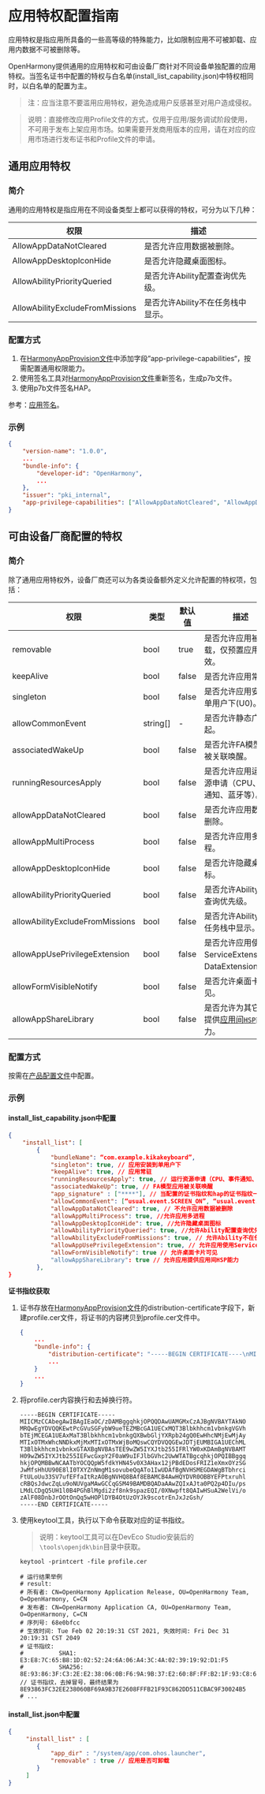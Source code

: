 # 应用特权配置指南

应用特权是指应用所具备的一些高等级的特殊能力，比如限制应用不可被卸载、应用内数据不可被删除等。

OpenHarmony提供通用的应用特权和可由设备厂商针对不同设备单独配置的应用特权。当签名证书中配置的特权与白名单(install_list_capability.json)中特权相同时，以白名单的配置为主。

> 注：应当注意不要滥用应用特权，避免造成用户反感甚至对用户造成侵权。

> 说明：直接修改应用Profile文件的方式，仅用于应用/服务调试阶段使用，不可用于发布上架应用市场。如果需要开发商用版本的应用，请在对应的应用市场进行发布证书和Profile文件的申请。

## 通用应用特权

### 简介

通用的应用特权是指应用在不同设备类型上都可以获得的特权，可分为以下几种：

| 权限 | 描述                                                       |
| ---------------- | ------------------------------------------------------------ |
| AllowAppDataNotCleared | 是否允许应用数据被删除。 |
| AllowAppDesktopIconHide | 是否允许隐藏桌面图标。 |
| AllowAbilityPriorityQueried | 是否允许Ability配置查询优先级。    |
| AllowAbilityExcludeFromMissions | 是否允许Ability不在任务栈中显示。 |

### 配置方式

1. 在[HarmonyAppProvision文件](../../application-dev/security/app-provision-structure.md)中添加字段”app-privilege-capabilities“，按需配置通用权限能力。
2. 使用签名工具对[HarmonyAppProvision文件](../../application-dev/security/app-provision-structure.md)重新签名，生成p7b文件。
3. 使用p7b文件签名HAP。

参考：[应用签名](https://gitee.com/openharmony/developtools_hapsigner#hap%E5%8C%85%E7%AD%BE%E5%90%8D%E5%B7%A5%E5%85%B7 )。

### 示例

```json
{
    "version-name": "1.0.0",
    ...
    "bundle-info": {
        "developer-id": "OpenHarmony",
        ...
    },
    "issuer": "pki_internal",
    "app-privilege-capabilities": ["AllowAppDataNotCleared", "AllowAppDesktopIconHide"] // 应用的数据不允许被删除且允许隐藏桌面图标
}
```

## 可由设备厂商配置的特权

### 简介

除了通用应用特权外，设备厂商还可以为各类设备额外定义允许配置的特权项，包括：

| 权限                  | 类型     | 默认值 | 描述                                              |
| --------------------- | -------- | ------ | ------------------------------------------------- |
| removable             | bool     | true   | 是否允许应用被卸载，仅预置应用生效。               |
| keepAlive             | bool     | false  | 是否允许应用常驻。                                 |
| singleton             | bool     | false  | 是否允许应用安装到单用户下(U0)。                   |
| allowCommonEvent      | string[] | -      | 是否允许静态广播拉起。                             |
| associatedWakeUp      | bool     | false  | 是否允许FA模型应用被关联唤醒。                     |
| runningResourcesApply | bool     | false  | 是否允许应用运行资源申请（CPU、事件通知、蓝牙等）。 |
| allowAppDataNotCleared | bool | false|是否允许应用数据被删除。 |
| allowAppMultiProcess | bool | false| 是否允许应用多进程。 |
| allowAppDesktopIconHide | bool | false| 是否允许隐藏桌面图标。 |
| allowAbilityPriorityQueried | bool | false| 是否允许Ability配置查询优先级。    |
| allowAbilityExcludeFromMissions | bool | false| 是否允许Ability不在任务栈中显示。 |
| allowAppUsePrivilegeExtension | bool | false|是否允许应用使用ServiceExtension、DataExtension。 |
| allowFormVisibleNotify | bool | false| 是否允许桌面卡片可见。 |
| allowAppShareLibrary | bool | false | 是否允许为其它应用提供[应用间`HSP`](../../application-dev/quick-start/cross-app-hsp.md)能力。

### 配置方式

按需在[产品配置文件](https://gitee.com/openharmony/vendor_hihope/tree/master/rk3568/preinstall-config)中配置。

### 示例

#### install_list_capability.json中配置

```json
{
    "install_list": [
        {
            "bundleName": “com.example.kikakeyboard”,
            "singleton": true, // 应用安装到单用户下
            "keepAlive": true, // 应用常驻
            "runningResourcesApply": true, // 运行资源申请（CPU、事件通知、蓝牙等）
            "associatedWakeUp": true, // FA模型应用被关联唤醒
            "app_signature" : ["****"], // 当配置的证书指纹和hap的证书指纹一致才生效
            "allowCommonEvent": [“usual.event.SCREEN_ON”, “usual.event.THERMAL_LEVEL_CHANGED”],
            "allowAppDataNotCleared": true, // 不允许应用数据被删除
            "allowAppMultiProcess": true, //允许应用多进程
            "allowAppDesktopIconHide": true, //允许隐藏桌面图标
            "allowAbilityPriorityQueried": true, //允许Ability配置查询优先级
            "allowAbilityExcludeFromMissions": true, // 允许Ability不在任务栈中显示
            "allowAppUsePrivilegeExtension": true, // 允许应用使用ServiceExtension、DataExtension
            "allowFormVisibleNotify": true // 允许桌面卡片可见
            "allowAppShareLibrary": true // 允许应用提供应用间HSP能力
        },
}
```

**证书指纹获取**

1. 证书存放在[HarmonyAppProvision文件](../../application-dev/security/app-provision-structure.md)的distribution-certificate字段下，新建profile.cer文件，将证书的内容拷贝到profile.cer文件中。

   ```json
   {
       ...
       "bundle-info": {
           "distribution-certificate": "-----BEGIN CERTIFICATE----\nMIICMzCCAbegAwIBAgIEaOC/zDAMBggqhkjOPQQDAwUAMk..." /证书的内容
           ...
       }
       ...
   }
   ```

2. 将profile.cer内容换行和去掉换行符。
   ```
   -----BEGIN CERTIFICATE-----
   MIICMzCCAbegAwIBAgIEaOC/zDAMBggqhkjOPQQDAwUAMGMxCzAJBgNVBAYTAkNO
   MRQwEgYDVQQKEwtPcGVuSGFybW9ueTEZMBcGA1UECxMQT3Blbkhhcm1vbnkgVGVh
   bTEjMCEGA1UEAxMaT3Blbkhhcm1vbnkgQXBwbGljYXRpb24gQ0EwHhcNMjEwMjAy
   MTIxOTMxWhcNNDkxMjMxMTIxOTMxWjBoMQswCQYDVQQGEwJDTjEUMBIGA1UEChML
   T3Blbkhhcm1vbnkxGTAXBgNVBAsTEE9wZW5IYXJtb255IFRlYW0xKDAmBgNVBAMT
   H09wZW5IYXJtb255IEFwcGxpY2F0aW9uIFJlbGVhc2UwWTATBgcqhkjOPQIBBggq
   hkjOPQMBBwNCAATbYOCQQpW5fdkYHN45v0X3AHax12jPBdEDosFRIZ1eXmxOYzSG
   JwMfsHhUU90E8lI0TXYZnNmgM1sovubeQqATo1IwUDAfBgNVHSMEGDAWgBTbhrci
   FtULoUu33SV7ufEFfaItRzAOBgNVHQ8BAf8EBAMCB4AwHQYDVR0OBBYEFPtxruhl
   cRBQsJdwcZqLu9oNUVgaMAwGCCqGSM49BAMDBQADaAAwZQIxAJta0PQ2p4DIu/ps
   LMdLCDgQ5UH1l0B4PGhBlMgdi2zf8nk9spazEQI/0XNwpft8QAIwHSuA2WelVi/o
   zAlF08DnbJrOOtOnQq5wHOPlDYB4OtUzOYJk9scotrEnJxJzGsh/
   -----END CERTIFICATE-----
   ```

3. 使用keytool工具，执行以下命令获取对应的证书指纹。

   > 说明：keytool工具可以在DevEco Studio安装后的`\tools\openjdk\bin`目录中获取。

   ```shell
   keytool -printcert -file profile.cer
   
   # 运行结果举例
   # result:
   # 所有者: CN=OpenHarmony Application Release, OU=OpenHarmony Team, O=OpenHarmony, C=CN
   # 发布者: CN=OpenHarmony Application CA, OU=OpenHarmony Team, O=OpenHarmony, C=CN
   # 序列号: 68e0bfcc
   # 生效时间: Tue Feb 02 20:19:31 CST 2021, 失效时间: Fri Dec 31 20:19:31 CST 2049
   # 证书指纹:
   #          SHA1: E3:E8:7C:65:B8:1D:02:52:24:6A:06:A4:3C:4A:02:39:19:92:D1:F5
   #          SHA256: 8E:93:86:3F:C3:2E:E2:38:06:0B:F6:9A:9B:37:E2:60:8F:FF:B2:1F:93:C8:62:DD:51:1C:BA:C9:F3:00:24:B5 // 证书指纹，去掉冒号，最终结果为8E93863FC32EE238060BF69A9B37E2608FFFB21F93C862DD511CBAC9F30024B5
   # ...
   ```

#### install_list.json中配置

```json
{
     "install_list" : [
        {
            "app_dir" : "/system/app/com.ohos.launcher",
            "removable" : true // 应用是否可卸载
        }
     ]
}
```
